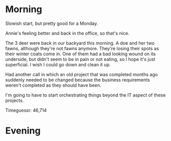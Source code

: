 # Morning
Slowish start, but pretty good for a Monday.

Annie's feeling better and back in the office, so that's nice.

The 3 deer were back in our backyard this morning. A doe and her two fawns, although they're not fawns anymore. They're 
losing their spots as their winter coats come in. One of them had a bad looking wound on its underside, but didn't seem to be in 
pain or not eating, so I hope it's just superficial. I wish I could go down and clean it up.

Had another call in which an old project that was completed months ago suddenly needed to be changed because the business requirements 
weren't completed as they should have been.

I'm going to have to start orchestrating things beyond the IT aspect of these projects.

Timeguessr: 46,714

# Evening

